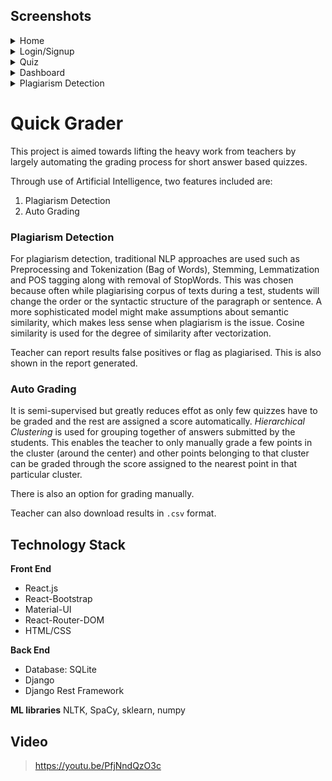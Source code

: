 ## Screenshots
<details><summary>Home</summary>
<p>

<img src="https://github.com/shubhamdhingra38/Quick-Grader/blob/master/screenshots/home.png" width=800></img>
<img src="https://github.com/shubhamdhingra38/Quick-Grader/blob/master/screenshots/login.png" width=800></img>

</p>
</details>


<details><summary>Login/Signup</summary>
<p>

<img src="https://github.com/shubhamdhingra38/Quick-Grader/blob/master/screenshots/register.png" width=700></img>
<hr>
<img src="https://github.com/shubhamdhingra38/Quick-Grader/blob/master/screenshots/sign up.png" width=700></img>

</p>
</details>

<details><summary>Quiz</summary>
<p>

<img src="https://github.com/shubhamdhingra38/Quick-Grader/blob/master/screenshots/desc.png" width=700></img>
<hr>
<img src="https://github.com/shubhamdhingra38/Quick-Grader/blob/master/screenshots/createquiz.png" width=700></img>
<hr>
<img src="https://github.com/shubhamdhingra38/Quick-Grader/blob/master/screenshots/addques.png" width=700></img>
<hr>
<img src="https://github.com/shubhamdhingra38/Quick-Grader/blob/master/screenshots/code.png" width=400></img>

</p>
</details>


<details><summary>Dashboard</summary>
<p>

<img src="https://github.com/shubhamdhingra38/Quick-Grader/blob/master/screenshots/dashboard.png" width=700></img>
<hr>
<img src="https://github.com/shubhamdhingra38/Quick-Grader/blob/master/screenshots/dashboard2.png" width=700></img>

</p>
</details>


<details><summary>Plagiarism Detection</summary>
<p>

<img src="https://github.com/shubhamdhingra38/Quick-Grader/blob/master/screenshots/plagiarism.png" width=700></img>
<hr>
<img src="https://github.com/shubhamdhingra38/Quick-Grader/blob/master/screenshots/plagcomparison.png" width=700></img>

</p>
</details>





# Quick Grader
This project is aimed towards lifting the heavy work from teachers by largely automating the grading process for short answer based quizzes.

Through use of Artificial Intelligence, two features included are:

  1.   Plagiarism Detection
  2.   Auto Grading
### Plagiarism Detection
For plagiarism detection, traditional NLP approaches are used such as Preprocessing and Tokenization (Bag of Words), Stemming, Lemmatization and POS tagging along with removal of StopWords. This was chosen because often while plagiarising corpus of texts during a test, students will change the order or the syntactic structure of the paragraph or sentence. A more sophisticated model might make assumptions about semantic similarity, which makes less sense when plagiarism is the issue. Cosine similarity is used for the degree of similarity after vectorization.

Teacher can report results false positives or flag as plagiarised. This is also shown in the report generated.

### Auto Grading 
It is semi-supervised but greatly reduces effot as only few quizzes have to be graded and the rest are assigned a score automatically.
*Hierarchical Clustering*  is used for grouping together of answers submitted by the students. This enables the teacher to only manually grade a few points in the cluster (around the center) and other points belonging to that cluster can be graded through the score assigned to the nearest point in that particular cluster.

There is also an option for grading manually.

Teacher can also download results in `.csv` format.

## Technology Stack

**Front End**

 - React.js
 - React-Bootstrap
 - Material-UI
 - React-Router-DOM
 - HTML/CSS

 **Back End**
 - Database: SQLite
 - Django
 - Django Rest Framework
 

 **ML libraries**
NLTK, SpaCy, sklearn, numpy


## Video

> https://youtu.be/PfjNndQzO3c
